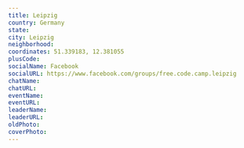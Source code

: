 ```yaml
---
title: Leipzig
country: Germany
state: 
city: Leipzig
neighborhood: 
coordinates: 51.339183, 12.381055
plusCode:
socialName: Facebook
socialURL: https://www.facebook.com/groups/free.code.camp.leipzig
chatName:
chatURL:
eventName:
eventURL:
leaderName:
leaderURL:
oldPhoto: 
coverPhoto:
---
```


